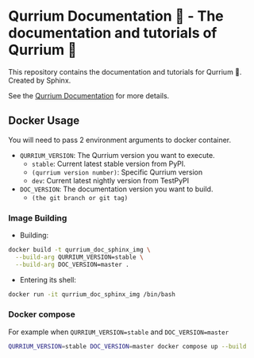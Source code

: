 # Qurrium Documentation 📖 - The documentation and tutorials of Qurrium 📏

This repository contains the documentation and tutorials for Qurrium 📏.
Created by Sphinx.

See the [Qurrium Documentation](https://docs.qurrium.org/en/latest/) for more details.

## Docker Usage

You will need to pass 2 environment arguments to docker container.

- `QURRIUM_VERSION`: The Qurrium version you want to execute.
  - `stable`: Current latest stable version from PyPI.
  - `(qurrium version number)`: Specific Qurrium version
  - `dev`: Current latest nightly version from TestPyPI
- `DOC_VERSION`: The documentation version you want to build.
  - `(the git branch or git tag)`

### Image Building

- Building:

```sh
docker build -t qurrium_doc_sphinx_img \
  --build-arg QURRIUM_VERSION=stable \
  --build-arg DOC_VERSION=master .
```

- Entering its shell:

```sh
docker run -it qurrium_doc_sphinx_img /bin/bash
```

### Docker compose

For example when `QURRIUM_VERSION=stable` and `DOC_VERSION=master`

```sh
QURRIUM_VERSION=stable DOC_VERSION=master docker compose up --build
```
